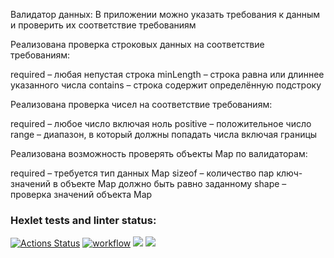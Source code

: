 Валидатор данных:
В приложении можно указать требования к данным и проверить их соответствие требованиям

Реализована проверка строковых данных на соответствие требованиям:

required – любая непустая строка
minLength – строка равна или длиннее указанного числа
contains – строка содержит определённую подстроку

Реализована проверка чисел на соответствие требованиям:

required – любое число включая ноль
positive – положительное число
range – диапазон, в который должны попадать числа включая границы

Реализована возможность проверять объекты Map по валидаторам:

required – требуется тип данных Map
sizeof – количество пар ключ-значений в объекте Map должно быть равно заданному
shape – проверка значений объекта Map

### Hexlet tests and linter status:
[![Actions Status](https://github.com/Daxping/java-project-78/workflows/hexlet-check/badge.svg)](https://github.com/Daxping/java-project-78/actions)
[![workflow](https://github.com/Daxping/java-project-78/actions/workflows/workflow.yml/badge.svg)](https://github.com/Daxping/java-project-78/actions/workflows/workflow.yml)
<a href="https://codeclimate.com/github/Daxping/java-project-78/maintainability"><img src="https://api.codeclimate.com/v1/badges/94b52a25361df9331ae6/maintainability" /></a>
<a href="https://codeclimate.com/github/Daxping/java-project-78/test_coverage"><img src="https://api.codeclimate.com/v1/badges/94b52a25361df9331ae6/test_coverage" /></a>
